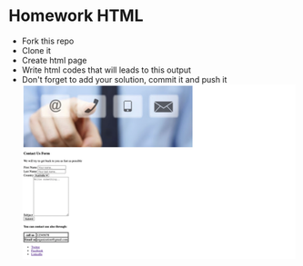 # Homework HTML

* Fork this repo 
* Clone it 
* Create html page
* Write html codes that will leads to this output
* Don't forget to add your solution, commit it and push it 
![output answer](images/Output.png)

